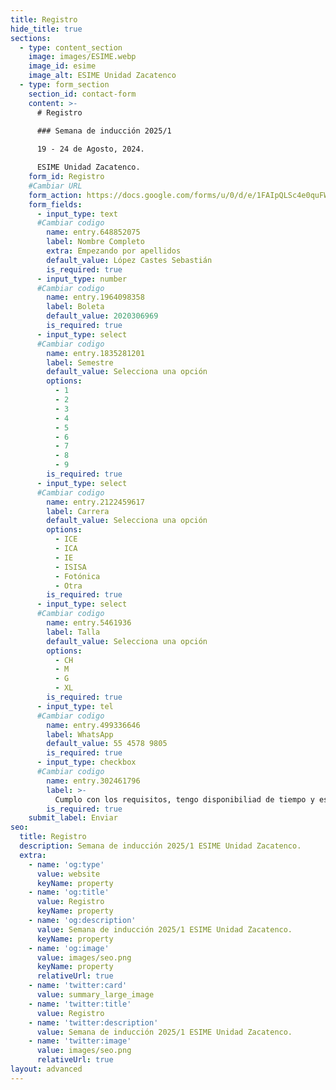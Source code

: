 ```yaml
---
title: Registro
hide_title: true
sections:
  - type: content_section
    image: images/ESIME.webp
    image_id: esime
    image_alt: ESIME Unidad Zacatenco
  - type: form_section
    section_id: contact-form
    content: >-
      # Registro

      ### Semana de inducción 2025/1
      
      19 - 24 de Agosto, 2024.

      ESIME Unidad Zacatenco.
    form_id: Registro
    #Cambiar URL
    form_action: https://docs.google.com/forms/u/0/d/e/1FAIpQLSc4e0quFWsIN_QLm_J73pAhDNz4npINIPZG7cNkGRjwfWAOHg/formResponse
    form_fields:
      - input_type: text
      #Cambiar codigo
        name: entry.648852075
        label: Nombre Completo
        extra: Empezando por apellidos
        default_value: López Castes Sebastián
        is_required: true
      - input_type: number
      #Cambiar codigo
        name: entry.1964098358
        label: Boleta
        default_value: 2020306969
        is_required: true
      - input_type: select
      #Cambiar codigo
        name: entry.1835281201
        label: Semestre
        default_value: Selecciona una opción
        options:
          - 1
          - 2
          - 3
          - 4
          - 5
          - 6
          - 7
          - 8
          - 9
        is_required: true
      - input_type: select
      #Cambiar codigo
        name: entry.2122459617
        label: Carrera
        default_value: Selecciona una opción
        options:
          - ICE
          - ICA
          - IE
          - ISISA
          - Fotónica
          - Otra
        is_required: true
      - input_type: select
      #Cambiar codigo
        name: entry.5461936
        label: Talla
        default_value: Selecciona una opción
        options:
          - CH
          - M
          - G
          - XL
        is_required: true
      - input_type: tel
      #Cambiar codigo
        name: entry.499336646
        label: WhatsApp
        default_value: 55 4578 9805
        is_required: true
      - input_type: checkbox
      #Cambiar codigo
        name: entry.302461796
        label: >-
          Cumplo con los requisitos, tengo disponibiliad de tiempo y estoy inscrito/a en algún programa académico del Instituto Politécnico Nacional.
        is_required: true
    submit_label: Enviar
seo:
  title: Registro
  description: Semana de inducción 2025/1 ESIME Unidad Zacatenco.
  extra:
    - name: 'og:type'
      value: website
      keyName: property
    - name: 'og:title'
      value: Registro
      keyName: property
    - name: 'og:description'
      value: Semana de inducción 2025/1 ESIME Unidad Zacatenco.
      keyName: property
    - name: 'og:image'
      value: images/seo.png
      keyName: property
      relativeUrl: true
    - name: 'twitter:card'
      value: summary_large_image
    - name: 'twitter:title'
      value: Registro
    - name: 'twitter:description'
      value: Semana de inducción 2025/1 ESIME Unidad Zacatenco.
    - name: 'twitter:image'
      value: images/seo.png
      relativeUrl: true
layout: advanced
---
```

